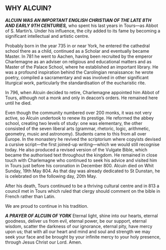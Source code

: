 ## WHY ALCUIN?


***ALCUIN WAS AN IMPORTANT ENGLISH CHRISTIAN OF THE LATE 8TH AND EARLY
9TH CENTURIES,*** who spent his last years in Tours—as Abbot of S. Martin’s. Under his influence, the city added to its fame by becoming a significant intellectual and artistic centre.


Probably born in the year 735 in or near York, he entered the cathedral school there as a child, continued as a
Scholar and eventually became Master. In 781 he went to Aachen, having been recruited by the emperor Charlemagne as an adviser on religious and educational matters and as Master of the Palace School, where he established an important library. He was a profound inspiration behind the Carolingian renaissance: he wrote poetry,
compiled a sacramentary and was involved in other significant liturgical work, particularly the standardisation of the eucharistic rite.


In 796, when Alcuin decided to retire, Charlemagne appointed him Abbot of Tours, although not a monk and only in deacon’s orders. He remained here until he died.


Even though the community numbered over 200 monks, it was not very active, so Alcuin undertook to renew its prestige. He reformed the abbey school, creating two levels of study: one was elementary, the other consisted of the seven liberal arts (grammar, rhetoric, logic, arithmetic, geometry, music and astronomy). Students came to this from all over Europe. In the monastery he revived the scriptorium where copyists devised a cursive script—the first joined-up writing—which we would still recognise today. He also produced a revised version of the Vulgate Bible, which became the authorised text throughout the kingdom. He remained in close touch with Charlemagne who continued to seek his advice and visited him in Tours just before his coronation in December 800. Alcuin died on Whit Sunday, 19th May 804. As that day was already dedicated to St Dunstan, he is celebrated on the following day, 20th May.


After his death, Tours continued to be a thriving cultural centre and in 813 a council met in Tours which ruled that clergy should comment on the bible in French rather than Latin.


We are proud to continue in his tradition.



***A PRAYER OF ALCUIN OF YORK***
Eternal light, shine into our hearts,
eternal goodness, deliver us from evil,
eternal power, be our support,
eternal wisdom, scatter the darkness of our ignorance,
eternal pity, have mercy upon us;
that with all our heart and mind and soul and strength
we may seek your face and be brought by your infinite mercy
to your holy presence,
through Jesus Christ our Lord. Amen.

